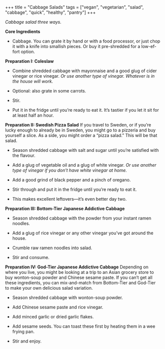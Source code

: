 +++
title = "Cabbage Salads"
tags = ["vegan", "vegetarian", "salad", "cabbage", "quick", "healthy", "pantry"]
+++

_Cabbage salad three ways._

**Core Ingredients**
- Cabbage. You can grate it by hand or with a food processor, or just chop
it with a knife into smallish pieces. Or buy it pre-shredded for a low-ef-
fort option.

**Preparation I: Coleslaw**
- Combine shredded cabbage with mayonnaise and a good glug of cider
vinegar or rice vinegar. _Or use another type of vinegar. Whatever is in the
house will work._

- Optional: also grate in some carrots.

- Stir.

- Put it in the fridge until you’re ready to eat it. It’s tastier if you let it sit
for at least half an hour.

**Preparation II: Swedish Pizza Salad**
If you travel to Sweden, or if you’re lucky enough to already be in Sweden,
you might go to a pizzeria and buy yourself a slice. As a side, you might order
a “pizza salad.” This will be that salad.

- Season shredded cabbage with salt and sugar until you’re satisfied with
the flavour.

- Add a glug of vegetable oil and a glug of white vinegar. _Or use another type
of vinegar if you don’t have white vinegar at home._

- Add a good grind of black pepper and a pinch of oregano.

- Stir through and put it in the fridge until you’re ready to eat it.

- This makes excellent leftovers—it’s even better day two.



**Preparation III: Bottom-Tier Japanese Addictive Cabbage**
- Season shredded cabbage with the powder from your instant ramen
noodles.

- Add a glug of rice vinegar or any other vinegar you’ve got around the
house.

- Crumble raw ramen noodles into salad.

- Stir and consume.

**Preparation IV: God-Tier Japanese Addictive Cabbage**
Depending on where you live, you might be looking at a trip to an Asian
grocery store to buy wonton-soup powder and Chinese sesame paste. If you
can’t get all these ingredients, you can mix-and-match from Bottom-Tier and
God-Tier to make your own delicious salad variation.

- Season shredded cabbage with wonton-soup powder.

- Add Chinese sesame paste and rice vinegar.

- Add minced garlic or dried garlic flakes.

- Add sesame seeds. You can toast these first by heating them in a wee
frying pan.

- Stir and enjoy.